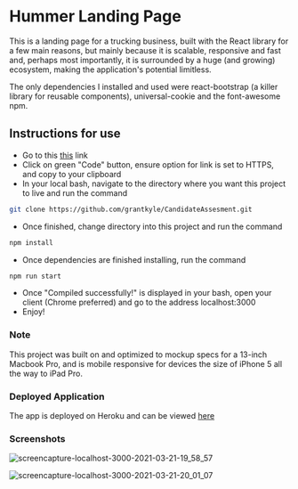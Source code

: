 # Hummer Landing Page

This is a landing page for a trucking business, built with the React library for a few main reasons, but mainly because it is scalable, responsive and fast and, perhaps most importantly, it is surrounded by a huge (and growing) ecosystem, making the application's potential limitless. 

The only dependencies I installed and used were react-bootstrap (a killer library for reusable components), universal-cookie and the font-awesome npm.
## Instructions for use

- Go to this [this](https://github.com/grantkyle/CandidateAssesment/) link
- Click on green "Code" button, ensure option for link is set to HTTPS, and copy to your clipboard
- In your local bash, navigate to the directory where you want this project to live and run the command
```bash
git clone https://github.com/grantkyle/CandidateAssesment.git
```
- Once finished, change directory into this project and run the command 
```bash
npm install
```
- Once dependencies are finished installing, run the command 
```bash
npm run start
```
- Once "Compiled successfully!" is displayed in your bash, open your client (Chrome preferred) and go to the address localhost:3000
- Enjoy!

### Note
This project was built on and optimized to mockup specs for a 13-inch Macbook Pro, and is mobile responsive for devices the size of iPhone 5 all the way to iPad Pro.

### Deployed Application
The app is deployed on Heroku and can be viewed [here](https://cryptic-wave-55237.herokuapp.com/) 

### Screenshots

![screencapture-localhost-3000-2021-03-21-19_58_57](https://user-images.githubusercontent.com/56657779/111929069-608af380-8a83-11eb-9656-36cfa9feca3b.png)

![screencapture-localhost-3000-2021-03-21-20_01_07](https://user-images.githubusercontent.com/56657779/111929087-684a9800-8a83-11eb-96ec-ee478e9317bb.png)


